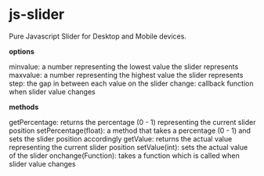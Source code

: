 js-slider
=========

Pure Javascript Slider for Desktop and Mobile devices.

**options**

minvalue: a number representing the lowest value the slider represents
maxvalue: a number representing the highest value the slider represents
step: the gap in between each value on the slider
change: callback function when slider value changes

**methods**

getPercentage: returns the percentage (0 - 1) representing the current slider position
setPercentage(float): a method that takes a percentage (0 - 1) and sets the slider position accordingly
getValue: returns the actual value representing the current slider position
setValue(int): sets the actual value of the slider
onchange(Function): takes a function which is called when slider value changes 


